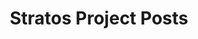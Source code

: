 ---
title: Stratos Project Posts
permalink: /projects/str/posts/
layout: related_project_posts
key: STR
---